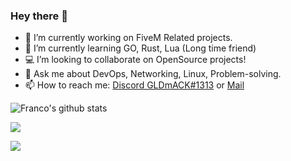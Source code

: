 ### Hey there 👋


- 🔭 I’m currently working on FiveM Related projects.
- 🌱 I’m currently learning GO, Rust, Lua (Long time friend)
- 💻 I’m looking to collaborate on OpenSource projects!
- 💬 Ask me about DevOps, Networking, Linux, Problem-solving.
- 📫 How to reach me: [Discord GLDmACK#1313](https://discord.com/users/313866383844966400) or [Mail](mailto:francosanllehi@gmail.com)

![Franco's github stats](https://github-profile-summary-cards.vercel.app/api/cards/profile-details?username=DmACKGL&theme=monokai)

![](https://komarev.com/ghpvc/?username=DmACKGL&style=flat-square)

![](https://hit.yhype.me/github/profile?user_id=10565361)
